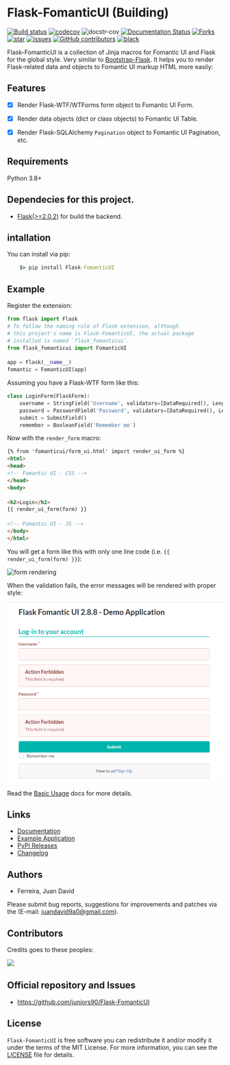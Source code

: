 # Flask-FomanticUI (Building)

[![Build status](https://github.com/juniors90/Flask-FomanticUI/actions/workflows/testing-package.yml/badge.svg)](https://github.com/juniors90/Flask-FomanticUI/actions)
[![codecov](https://codecov.io/gh/juniors90/Flask-FomanticUI/branch/main/graph/badge.svg?token=YNCV9C9GIG)](https://codecov.io/gh/juniors90/Flask-FomanticUI)
![docstr-cov](https://img.shields.io/endpoint?url=https://jsonbin.org/juniors90/Flask-FomanticUI/badges/docstr-cov)
[![Documentation Status](https://readthedocs.org/projects/flask-fomanticui/badge/?version=latest)](https://flask-fomanticui.readthedocs.io/en/latest/?badge=latest)
[![Forks](https://img.shields.io/github/forks/juniors90/Flask-FomanticUI)](https://github.com/juniors90/Flask-FomanticUI/stargazers)
[![star](https://img.shields.io/github/stars/juniors90/Flask-FomanticUI?color=yellow)](https://github.com/juniors90/Flask-FomanticUI/network/members)
[![issues](https://img.shields.io/github/issues/juniors90/Flask-FomanticUI?color=teal)](https://github.com/juniors90/Flask-FomanticUI/issues)
[![GitHub contributors](https://img.shields.io/github/contributors/juniors90/Flask-FomanticUI?color=green)](https://github.com/juniors90/Flask-FomanticUI/graphs/contributors)
[![black](https://img.shields.io/badge/code%20style-black-000000.svg)](https://github.com/psf/black)

Flask-FomanticUI is a collection of Jinja macros for Fomantic UI and Flask for the global style. Very similar to [Bootstrap-Flask](https://github.com/greyli/bootstrap-flask). It helps you to
render Flask-related data and objects to Fomantic UI markup HTML more easily:

## Features

- [x] Render Flask-WTF/WTForms form object to Fomantic UI Form.
- [x] Render data objects (dict or class objects) to Fomantic UI Table.
- [x] Render Flask-SQLAlchemy `Pagination` object to Fomantic UI Pagination, etc.


## Requirements

Python 3.8+

## Dependecies for this project.

- [Flask(>=2.0.2)](https://flask.palletsprojects.com/en/2.0.x/) for build the backend.

## intallation

You can install via pip:

```cmd
    $> pip install Flask-FomanticUI
```

## Example

Register the extension:

```python
from flask import Flask
# To follow the naming rule of Flask extension, although
# this project's name is Flask-FomanticUI, the actual package
# installed is named `flask_fomanticui`.
from flask_fomanticui import FomanticUI

app = Flask(__name__)
fomantic = FomanticUI(app)
```

Assuming you have a Flask-WTF form like this:

```python
class LoginForm(FlaskForm):
    username = StringField('Username', validators=[DataRequired(), Length(1, 20)])
    password = PasswordField('Password', validators=[DataRequired(), Length(8, 150)])
    submit = SubmitField()
    remember = BooleanField('Remember me')
```

Now with the `render_form` macro:

```html
{% from 'fomanticui/form_ui.html' import render_ui_form %}
<html>
<head>
<!-- Fomantic UI - CSS -->
</head>
<body>

<h2>Login</h2>
{{ render_ui_form(form) }}

<!-- Fomantic UI - JS -->
</body>
</html>
```

You will get a form like this with only one line code (i.e. `{{ render_ui_form(form) }}`):

![form rendering](.docs/source/_static/form-example.PNG)

When the validation fails, the error messages will be rendered with proper style:

![error form rendering](./docs/source/_static/error-form-example.PNG)

Read the [Basic Usage](https://flask-fomanticui.readthedocs.io/en/latest/notes/basic.html) 
docs for more details.

## Links

- [Documentation](https://flask-fomanticui.readthedocs.io)
- [Example Application](https://github.com/juniors90/Flask-FomanticUI/tree/main/sample_app)
- [PyPI Releases](https://pypi.org/project/Flask-FomanticUI/)
- [Changelog](https://github.com/juniors90/Flask-FomanticUI/blob/main/CHANGELOG.rst)


## Authors

- Ferreira, Juan David

Please submit bug reports, suggestions for improvements and patches via
the (E-mail: juandavid9a0@gmail.com).

## Contributors

Credits goes to these peoples:

<a href="https://github.com/juniors90/Flask-FomanticUI/graphs/contributors">
  <img src="https://contrib.rocks/image?repo=juniors90/Flask-FomanticUI" />
</a>

## Official repository and Issues

- https://github.com/juniors90/Flask-FomanticUI


## License

`Flask-FomanticUI` is free software you can redistribute it and/or modify it
under the terms of the MIT License. For more information, you can see the
[LICENSE](https://github.com/juniors90/Flask-FomanticUI/blob/main/LICENSE) file
for details.